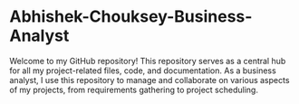 # Abhishek-Chouksey-Business-Analyst
Welcome to my GitHub repository! This repository serves as a central hub for all my project-related files, code, and documentation. As a business analyst, I use this repository to manage and collaborate on various aspects of my projects, from requirements gathering to project scheduling.
